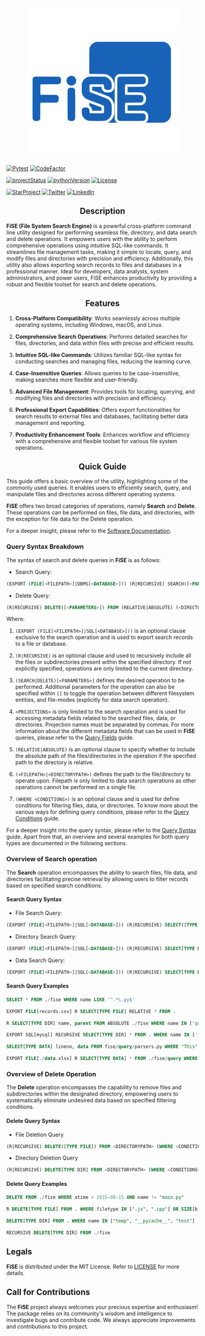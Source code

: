 <h1 align=center>
<img src="assets/fise.svg" width=400 align=center>
</h1>

<a href="https://github.com/rahul4732saini/fise/actions/workflows/pytest.yml"><img src="https://github.com/rahul4732saini/fise/workflows/Pytest/badge.svg" alt="Pytest" /></a>
<a href="https://www.codefactor.io/repository/github/rahul4732saini/fise"><img src="https://www.codefactor.io/repository/github/rahul4732saini/fise/badge" alt="CodeFactor"></a>

<a href="https://www.github.com/rahul4732saini/fise"><img src="https://img.shields.io/badge/status-beta-yellow?maxAge=60" alt="projectStatus"></a>
<a href="https://www.github.com/rahul4732saini/fise"><img src="https://img.shields.io/badge/python-3.10+-blue?label=Python&maxAge=60" alt="pythonVersion"></a>
<a href="https://github.com/rahul4732saini/fise/blob/main/LICENSE"><img src="https://img.shields.io/badge/License-MIT-green?maxAge=60" alt="License"></a>

<a href="https://www.github.com/rahul4732saini/fise"><img src="https://img.shields.io/github/stars/rahul4732saini/fise.svg?style=social&label=Star&maxAge=60" alt="StarProject"></a>
<a href="https://www.twitter.com/rahulsaini4732"><img src="https://img.shields.io/twitter/follow/rahulsaini4732?style=social&label=Follow&maxAge=60" alt="Twitter"></a>
<a href="https://www.linkedin.com/in/rahul-saini-9191a5286/)"><img src="https://img.shields.io/badge/LinkedIn-Connect-blue?style=social&logo=linkedin&maxAge=60" alt="LinkedIn"></a>

<h2 align=center>Description</h2>

**FiSE (File System Search Engine)** is a powerful cross-platform command line utility designed for performing seamless file, directory, and data search and delete operations. It empowers users with the ability to perform comprehensive operations using intuitive SQL-like commands. It streamlines file management tasks, making it simple to locate, query, and modify files and directories with precision and efficiency. Additionally, this utility also allows exporting search records to files and databases in a professional manner. Ideal for developers, data analysts, system administrators, and power users, FiSE enhances productivity by providing a robust and flexible toolset for search and delete operations.

<h2 align=center>Features</h2>

1. **Cross-Platform Compatibility**: Works seamlessly across multiple operating systems, including Windows, macOS, and Linux.

2. **Comprehensive Search Operations**: Performs detailed searches for files, directories, and data within files with precise and efficient results.

3. **Intuitive SQL-like Commands**: Utilizes familiar SQL-like syntax for conducting searches and managing files, reducing the learning curve.

4. **Case-Insensitive Queries**: Allows queries to be case-insensitive, making searches more flexible and user-friendly.

5. **Advanced File Management**: Provides tools for locating, querying, and modifying files and directories with precision and efficiency.

6. **Professional Export Capabilities**: Offers export functionalities for search results to external files and databases, facilitating better data management and reporting.

7. **Productivity Enhancement Tools**: Enhances workflow and efficiency with a comprehensive and flexible toolset for various file system operations.

<h2 align=center>Quick Guide</h2>

This guide offers a basic overview of the utility, highlighting some of the commonly used queries. It enables users to efficiently search, query, and manipulate files and directories across different operating systems.

**FiSE** offers two broad categories of operations, namely **Search** and **Delete**. These operations can be performed on files, file data, and directories, with the exception for file data for the Delete operation.

For a deeper insight, please refer to the [Software Documentation](./doc/getting-started.md).

### Query Syntax Breakdown

The syntax of search and delete queries in **FiSE** is as follows:

- Search Query:

```SQL
(EXPORT (FILE[<FILEPATH>]|DBMS[<DATABASE>])) (R|RECURSIVE) SEARCH([<PARAMETERS>]) <PROJECTIONS> FROM (RELATIVE|ABSOLUTE) (<FILEPATH>|<DIRECTORYPATH>) (WHERE <CONDITIONS>)
```

- Delete Query:

```SQL
(R|RECURSIVE) DELETE([<PARAMETERS>]) FROM (RELATIVE|ABSOLUTE) (<DIRECTORYPATH>) (WHERE <CONDITIONS>)
```

Where:

1. `(EXPORT (FILE[<FILEPATH>]|SQL[<DATABASE>]))` is an optional clause exclusive to the search operation and is used to export search records to a file or database.

2. `(R|RECURSIVE)` is an optional clause and used to recursively include all the files or subdirectories present within the specified directory. If not explicitly specified, operations are only limited to the current directory.

3. `(SEARCH|DELETE)[<PARAMETERS>]` defines the desired operation to be performed. Additional parameters for the operation can also be specified within `[]` to toggle the operation between different filesystem entities, and file-modes (explicitly for data search operation).

4. `<PROJECTIONS>` is only limited to the search operation and is used for accessing metadata fields related to the searched files, data, or directories. Projection names must be separated by commas. For more information about the different metadata fields that can be used in **FiSE** queries, please refer to the [Query Fields](./doc/query/query-fields.md) guide.

5. `(RELATIVE|ABSOLUTE)` is an optional clause to specify whether to include the absolute path of the files/directories in the operation if the specified path to the directory is relative.

6. `(<FILEPATH>|<DIRECTORYPATH>)` defines the path to the file/directory to operate upon. Filepath is only limited to data search operations as other operations cannot be performed on a single file.

7. `(WHERE <CONDITIONS>)` is an optional clause and is used for define conditions for filtering files, data, or directories. To know more about the various ways for defining query conditions, please refer to the [Query Conditions](./doc/query/query-conditions.md) guide.

For a deeper insight into the query syntax, please refer to the [Query Syntax](./doc/query/syntax.md) guide. Apart from that, an overview and several examples for both query types are documented in the following sections.

### Overview of Search operation

The **Search** operation encompasses the ability to search files, file data, and directories facilitating precise retrieval by allowing users to filter records based on specified search conditions.

#### Search Query Syntax

- File Search Query:

```SQL
(EXPORT (FILE[<FILEPATH>]|SQL[<DATABASE>])) (R|RECURSIVE) SELECT([TYPE FILE]) <FIELDS> FROM (RELATIVE|ABSOLUTE) <DIRECTORYPATH> (WHERE <CONDITIONS>)
```

- Directory Search Query:

```SQL
(EXPORT (FILE[<FILEPATH>]|SQL[<DATABASE>])) (R|RECURSIVE) SELECT[TYPE DIR] <FIELDS> FROM (RELATIVE|ABSOLUTE) <DIRECTORYPATH> (WHERE <CONDITIONS>)
```

- Data Search Query:

```SQL
(EXPORT (FILE[<FILEPATH>]|SQL[<DATABASE>])) (R|RECURSIVE) SELECT[TYPE DATA(, MODE (TEXT|BYTES))] <FIELDS> FROM (RELATIVE|ABSOLUTE) (<FILEPATH>|<DIRECTORYPATH>) (WHERE <CONDITIONS>)
```

#### Search Query Examples

```SQL
SELECT * FROM ./fise WHERE name LIKE '^.*\.py$'
```

```SQL
EXPORT FILE[records.csv] R SELECT[TYPE FILE] RELATIVE * FROM .
```

```SQL
R SELECT[TYPE DIR] name, parent FROM ABSOLUTE ./fise WHERE name IN ['query', 'common']
```

```SQL
EXPORT SQL[mysql] RECURSIVE SELECT[TYPE DIR] * FROM . WHERE name IN ['fise', 'tests', '.github'] AND parent LIKE '^.*fise$'
```

```SQL
SELECT[TYPE DATA] lineno, data FROM fise/query/parsers.py WHERE "This" IN data AND lineno BETWEEN [30, 210]
```

```SQL
EXPORT FILE[./data.xlsx] R SELECT[TYPE DATA] * FROM ./fise/query WHERE name IN ['parsers.py', 'operators.py'] AND data LIKE '^.*get_files.*$'
```

### Overview of Delete Operation

The **Delete** operation encompasses the capability to remove files and subdirectories within the designated directory, empowering users to systematically eliminate undesired data based on specified filtering conditions.

#### Delete Query Syntax

- File Deletion Query

```SQL
(R|RECURSIVE) DELETE([TYPE FILE]) FROM <DIRECTORYPATH> (WHERE <CONDITIONS>)
```

- Directory Deletion Query

```SQL
(R|RECURSIVE) DELETE[TYPE DIR] FROM <DIRECTORYPATH> (WHERE <CONDITIONS>)
```

#### Delete Query Examples

```SQL
DELETE FROM ./fise WHERE atime < 2015-08-15 AND name != "main.py"
```

```SQL
R DELETE[TYPE FILE] FROM . WHERE filetype IN [".js", ".cpp"] OR SIZE[b] = 0
```

```SQL
DELETE[TYPE DIR] FROM . WHERE name IN ["temp", "__pycache__", "test"]
```

```SQL
RECURSIVE DELETE[TYPE DIR] FROM ./fise
```

## Legals

**FiSE** is distributed under the MIT License. Refer to [LICENSE](./LICENSE) for more details.

## Call for Contributions

The **FiSE** project always welcomes your precious expertise and enthusiasm!
The package relies on its community's wisdom and intelligence to investigate bugs and contribute code. We always appreciate improvements and contributions to this project.
